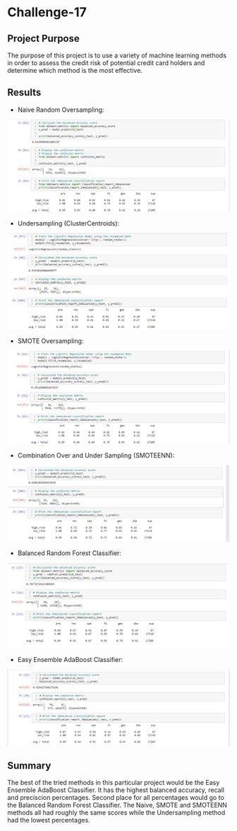 # Challenge-17

## Project Purpose
The purpose of this project is to use a variety of machine learning methods in order to assess the credit risk of potential credit card holders and determine which method is the most effective.

## Results

- Naive Random Oversampling:

![This is an image](https://github.com/sandmanN7/Challenge-17/blob/main/Images/OS.png)

- Undersampling (ClusterCentroids):

![This is an image](https://github.com/sandmanN7/Challenge-17/blob/main/Images/US.png)

- SMOTE Oversampling:

![This is an image](https://github.com/sandmanN7/Challenge-17/blob/main/Images/SMOTE.png)

- Combination Over and Under Sampling (SMOTEENN):

![This is an image](https://github.com/sandmanN7/Challenge-17/blob/main/Images/COMBO.png)

- Balanced Random Forest Classifier:

![This is an image](https://github.com/sandmanN7/Challenge-17/blob/main/Images/rdm.png)


- Easy Ensemble AdaBoost Classifier: 

![This is an image](https://github.com/sandmanN7/Challenge-17/blob/main/Images/Ada.png)






## Summary

The best of the tried methods in this particular project would be the Easy Ensemble AdaBoost Classifier. It has the highest balanced accuracy, recall and preciscion percentages. Second place for all percentages would go to the Balanced Random Forest Classifier. The Naive, SMOTE and SMOTEENN methods all had roughly the same scores while the Undersampling method had the lowest percentages.
